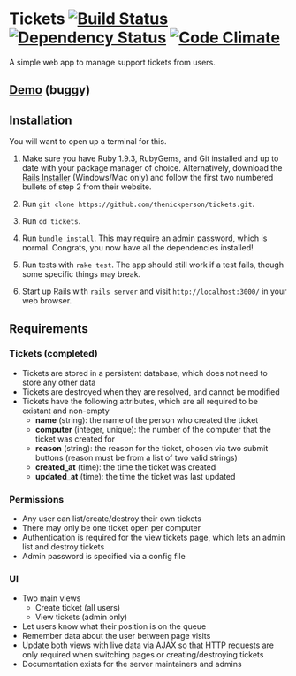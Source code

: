 # Tickets [![Build Status](https://secure.travis-ci.org/thenickperson/tickets.png?branch=master)](http://travis-ci.org/thenickperson/tickets) [![Dependency Status](https://gemnasium.com/thenickperson/tickets.png)](https://gemnasium.com/thenickperson/tickets) [![Code Climate](https://codeclimate.com/github/thenickperson/tickets.png)](https://codeclimate.com/github/thenickperson/tickets)
A simple web app to manage support tickets from users.

## [Demo](http://tickets-demo.herokuapp.com/) (buggy)

## Installation

You will want to open up a terminal for this.

1. Make sure you have Ruby 1.9.3, RubyGems, and Git installed and up to date with your package manager of choice. Alternatively, download the [Rails Installer](http://railsinstaller.org/) (Windows/Mac only) and follow the first two numbered bullets of step 2 from their website.

2. Run `git clone https://github.com/thenickperson/tickets.git`.

3. Run `cd tickets`.

4. Run `bundle install`. This may require an admin password, which is normal. Congrats, you now have all the dependencies installed!

5. Run tests with `rake test`. The app should still work if a test fails, though some specific things may break.

6. Start up Rails with `rails server` and visit `http://localhost:3000/` in your web browser.

## Requirements

### Tickets (completed)
- Tickets are stored in a persistent database, which does not need to store any other data
- Tickets are destroyed when they are resolved, and cannot be modified
- Tickets have the following attributes, which are all required to be existant and non-empty
  - __name__ (string): the name of the person who created the ticket
  - __computer__ (integer, unique): the number of the computer that the ticket was created for
  - __reason__ (string): the reason for the ticket, chosen via two submit buttons (reason must be from a list of two valid strings)
  - __created_at__ (time): the time the ticket was created
  - __updated_at__ (time): the time the ticket was last updated

### Permissions
- Any user can list/create/destroy their own tickets
- There may only be one ticket open per computer
- Authentication is required for the view tickets page, which lets an admin list and destroy tickets
- Admin password is specified via a config file

### UI
- Two main views
  - Create ticket (all users)
  - View tickets (admin only)
- Let users know what their position is on the queue
- Remember data about the user between page visits
- Update both views with live data via AJAX so that HTTP requests are only required when switching pages or creating/destroying tickets
- Documentation exists for the server maintainers and admins
